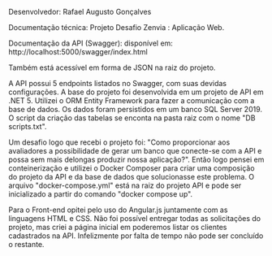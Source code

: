 Desenvolvedor: Rafael Augusto Gonçalves

Documentação técnica: Projeto Desafio Zenvia : Aplicação Web.

Documentação da API (Swagger): disponível em: http://localhost:5000/swagger/index.html

Também está acessível em forma de JSON na raiz do projeto.



A API possui 5 endpoints listados no Swagger, com suas devidas configurações.
A base do projeto foi desenvolvida em um projeto de API em .NET 5. Utilizei o ORM Entity Framework para fazer a comunicação com a base de dados.
Os dados foram persistidos em um banco SQL Server 2019. O script da criação das tabelas se enconta na pasta raiz com o nome "DB scripts.txt".

Um desafio logo que recebi o projeto foi: "Como proporcionar aos avaliadores a possibilidade de gerar um banco que conecte-se com a API e possa sem mais delongas produzir nossa aplicação?". Então logo pensei em conteinerização e utilizei o Docker  Composer para criar uma composição do projeto da API e da base de dados que solucionasse este problema.
O arquivo "docker-compose.yml" está na raiz do projeto API e pode ser inicializado a partir do comando "docker compose up".

Para o Front-end opitei pelo uso do Angular.js juntamente com as linguagens HTML e CSS.
Não foi possível entregar todas as solicitações do projeto, mas criei a página inicial em poderemos listar os clientes cadastrados na API. Infelizmente por falta de tempo não pode ser concluído o restante.
